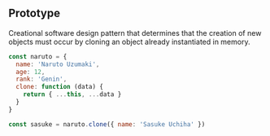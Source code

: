 ## Prototype
Creational software design pattern that determines that the creation of new objects must occur by cloning an object already instantiated in memory.
```js
const naruto = {
  name: 'Naruto Uzumaki',
  age: 12,
  rank: 'Genin',
  clone: function (data) {
    return { ...this, ...data }
  }
}

const sasuke = naruto.clone({ name: 'Sasuke Uchiha' })
```
